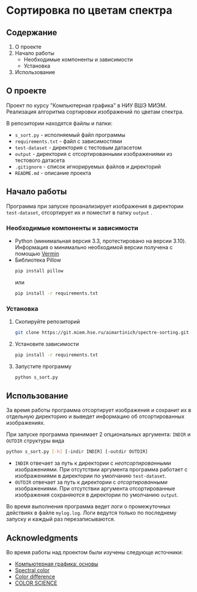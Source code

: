 # Сортировка по цветам спектра

## Содержание

<ol>
    <li>
        О проекте
    </li>
    <li>
    Начало работы
    <ul>
        <li>Необходимые компоненты и зависимости</li>
        <li>Установка</li>
    </ul>
    </li>
    <li>Использование</li>
</ol>


<!-- ABOUT THE PROJECT -->

## О проекте

Проект по курсу "Компьютерная графика" в НИУ ВШЭ МИЭМ.
Реализация алгоритма сортировки изображений по цветам спектра.

В репозитории находятся файлы и папки:

* `s_sort.py` - исполняемый файл программы
* `requirements.txt` - файл с зависимостями
* `test-dataset` - директория с тестовым датасетом
* `output` - директория с отсортированными изображениями из тестового датасета
* `.gitignore` - список игнорируемых файлов и директорий
* `README.md` - описание проекта

<!-- GETTING STARTED -->

## Начало работы

Программа при запуске проанализирует изображения в директории `test-dataset`, отсортирует их и поместит в папку `output`
.

### Необходимые компоненты и зависимости

* Python (минимальная версия 3.3, протестировано на версии 3.10).
  Информация о минимально необходимой версии получена с помощью [Vermin](https://github.com/netromdk/vermin)
* Библиотека Pillow
  ```sh
  pip install pillow
  ```
  или
  ```sh
  pip install -r requirements.txt
  ```

### Установка

1. Скопируйте репозиторий
   ```sh
   git clone https://git.miem.hse.ru/aimartinich/spectre-sorting.git
   ```
2. Установите зависимости
   ```sh
   pip install -r requirements.txt
   ```
3. Запустите программу
   ```sh
   python s_sort.py
   ```

<!-- USAGE EXAMPLES -->

## Использование

За время работы программа отсортирует изображения и сохранит их в отдельную директорию и выведет информацию об
отсортированных изображениях.

При запуске программа принимает 2 опциональных аргумента: `INDIR` и `OUTDIR` структуры вида

   ```sh
   python s_sort.py [-h] [-indir INDIR] [-outdir OUTDIR]
   ```

* `INDIR` отвечает за путь к директории с _неотсортированными_ изображениями. При отсутствии аргумента программа
  работает
  с изображениями в директории по умолчанию `test-dataset`.
* `OUTDIR` отвечает за путь к директории с _отсортированными_ изображениями. При отсутствии аргумента отсортированные
  изображения сохраняются в директории по умолчанию `output`.

Во время выполнения программа ведет логи о промежуточных действиях в файле `mylog.log`. Логи ведутся только по
последнему запуску и каждый раз перезаписываются.

## Acknowledgments

Во время работы над проектом были изучены следующе источники:

* [Компьютерная графика: основы](https://stepik.org/course/419/)
* [Spectral color](https://en.wikipedia.org/wiki/Spectral_color)
* [Color difference](https://en.wikipedia.org/wiki/Color_difference)
* [COLOR SCIENCE](http://www.midnightkite.com/color.html)
